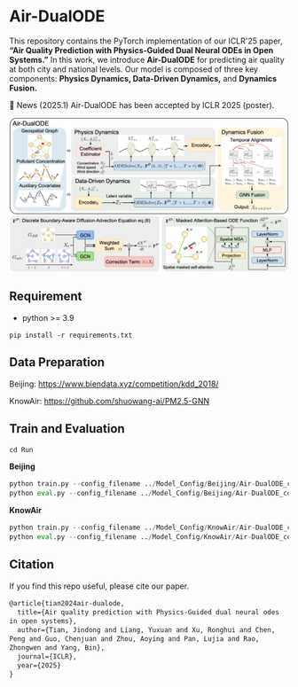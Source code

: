 # Air-DualODE

This repository contains the PyTorch implementation of our ICLR'25 paper, **“Air Quality Prediction with Physics-Guided Dual Neural ODEs in Open Systems.”** In this work, we introduce **Air-DualODE** for predicting air quality at both city and national levels. Our model is composed of three key components: **Physics Dynamics, Data-Driven Dynamics,** and **Dynamics Fusion.**

🚩 News (2025.1) Air-DualODE has been accepted by ICLR 2025 (poster).

![image-20250225200329134](./fig/Air-DualODE.png)

## Requirement

* python >= 3.9

```shell
pip install -r requirements.txt
```

## Data Preparation

Beijing: https://www.biendata.xyz/competition/kdd_2018/

KnowAir: https://github.com/shuowang-ai/PM2.5-GNN

## Train and Evaluation

```shell
cd Run
```

**Beijing**

```python
python train.py --config_filename ../Model_Config/Beijing/Air-DualODE_config.yaml --des 1
python eval.py --config_filename ../Model_Config/Beijing/Air-DualODE_config.yaml --des 1
```

**KnowAir**

```python
python train.py --config_filename ../Model_Config/KnowAir/Air-DualODE_config.yaml --des 1
python eval.py --config_filename ../Model_Config/KnowAir/Air-DualODE_config.yaml --des 1
```

## Citation

If you find this repo useful, please cite our paper.

```
@article{tian2024air-dualode,
  title={Air quality prediction with Physics-Guided dual neural odes in open systems},
  author={Tian, Jindong and Liang, Yuxuan and Xu, Ronghui and Chen, Peng and Guo, Chenjuan and Zhou, Aoying and Pan, Lujia and Rao, Zhongwen and Yang, Bin},
  journal={ICLR},
  year={2025}
}
```

